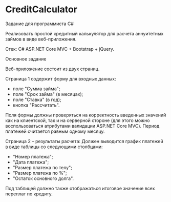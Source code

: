 # CreditCalculator
Задание для программиста C#

Реализовать простой кредитный калькулятор для расчета аннуитетных займов в виде веб-приложения.

Стек:
C# ASP.NET Core MVC + Bootstrap + jQuery.

Основное задание

Веб-приложение состоит из двух страниц.

Страница 1 содержит форму для входных данных:
- поле "Сумма займа";
- поле "Срок займа" (в месяцах);
- поле "Ставка" (в год);
- кнопка "Рассчитать".

Поля формы должны проверяться на корректность введенных значений как на клиентской, так и на серверной стороне (для этого можно воспользоваться атрибутами валидации ASP.NET Core MVC).
Период платежей считается равным одному месяцу.

Страница 2 – результаты расчета:
Должен выводится график платежей в виде таблицы со следующими столбцами:
- "Номер платежа";
- "Дата платежа"; 
- "Размер платежа по телу"; 
- "Размер платежа по %"; 
- "Остаток основного долга".

Под таблицей должно также отображаться итоговое значение всех переплат по кредиту.

